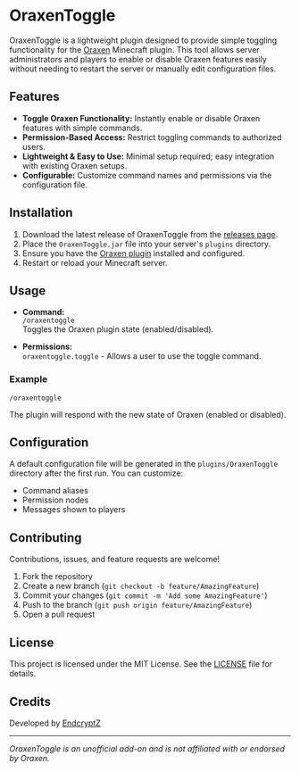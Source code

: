 # OraxenToggle

OraxenToggle is a lightweight plugin designed to provide simple toggling functionality for the [Oraxen](https://github.com.oraxen/oraxen) Minecraft plugin. This tool allows server administrators and players to enable or disable Oraxen features easily without needing to restart the server or manually edit configuration files.

## Features

- **Toggle Oraxen Functionality:** Instantly enable or disable Oraxen features with simple commands.
- **Permission-Based Access:** Restrict toggling commands to authorized users.
- **Lightweight & Easy to Use:** Minimal setup required; easy integration with existing Oraxen setups.
- **Configurable:** Customize command names and permissions via the configuration file.

## Installation

1. Download the latest release of OraxenToggle from the [releases page](https://github.com/EndcryptZ/OraxenToggle/releases).
2. Place the `OraxenToggle.jar` file into your server's `plugins` directory.
3. Ensure you have the [Oraxen plugin](https://github.com/oraxen/oraxen) installed and configured.
4. Restart or reload your Minecraft server.

## Usage

- **Command:**  
  `/oraxentoggle`  
  Toggles the Oraxen plugin state (enabled/disabled).

- **Permissions:**  
  `oraxentoggle.toggle` - Allows a user to use the toggle command.

### Example

```
/oraxentoggle
```

The plugin will respond with the new state of Oraxen (enabled or disabled).

## Configuration

A default configuration file will be generated in the `plugins/OraxenToggle` directory after the first run. You can customize:

- Command aliases
- Permission nodes
- Messages shown to players

## Contributing

Contributions, issues, and feature requests are welcome!

1. Fork the repository
2. Create a new branch (`git checkout -b feature/AmazingFeature`)
3. Commit your changes (`git commit -m 'Add some AmazingFeature'`)
4. Push to the branch (`git push origin feature/AmazingFeature`)
5. Open a pull request

## License

This project is licensed under the MIT License. See the [LICENSE](LICENSE) file for details.

## Credits

Developed by [EndcryptZ](https://github.com/EndcryptZ)

---

*OraxenToggle is an unofficial add-on and is not affiliated with or endorsed by Oraxen.*
